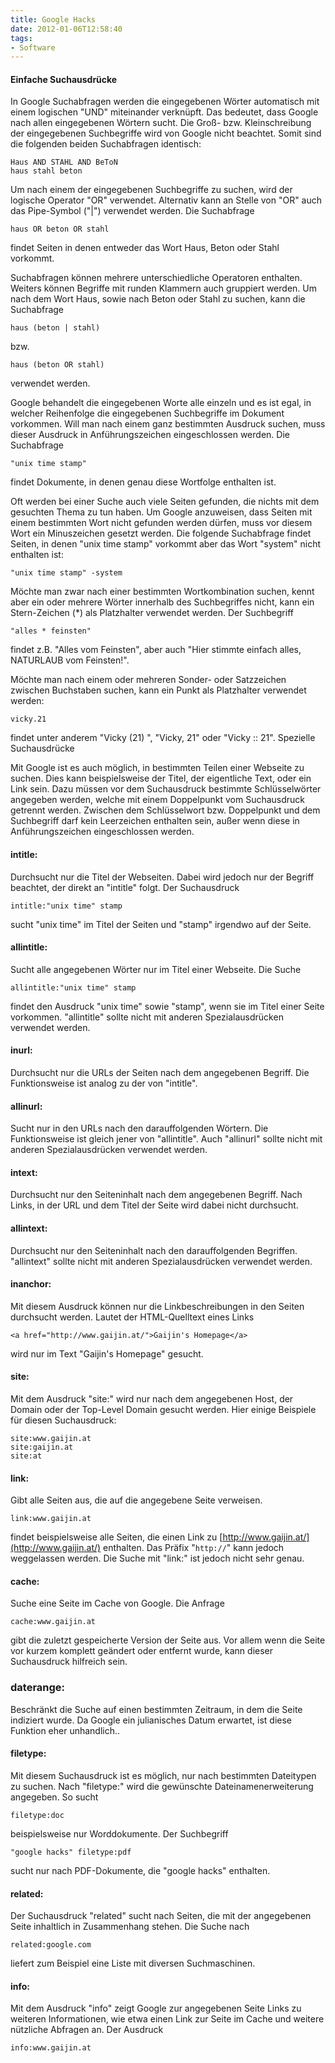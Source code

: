 ```yaml
---
title: Google Hacks
date: 2012-01-06T12:58:40
tags:
- Software
---
```


#### Einfache Suchausdrücke

In Google Suchabfragen werden die eingegebenen Wörter automatisch mit einem
logischen "UND" miteinander verknüpft. Das bedeutet, dass Google nach allen
eingegebenen Wörtern sucht. Die Groß- bzw. Kleinschreibung der eingegebenen
Suchbegriffe wird von Google nicht beachtet. Somit sind die folgenden
beiden Suchabfragen identisch:

    Haus AND STAHL AND BeToN
    haus stahl beton

Um nach einem der eingegebenen Suchbegriffe zu suchen, wird der logische
Operator "OR" verwendet. Alternativ kann an Stelle von "OR" auch das
Pipe-Symbol ("|") verwendet werden. Die Suchabfrage

    haus OR beton OR stahl

findet Seiten in denen entweder das Wort Haus, Beton oder Stahl vorkommt.

Suchabfragen können mehrere unterschiedliche Operatoren enthalten. Weiters
können Begriffe mit runden Klammern auch gruppiert werden. Um nach dem Wort
Haus, sowie nach Beton oder Stahl zu suchen, kann die Suchabfrage

    haus (beton | stahl)

bzw.

    haus (beton OR stahl)

verwendet werden.

Google behandelt die eingegebenen Worte alle einzeln und es ist egal, in
welcher Reihenfolge die eingegebenen Suchbegriffe im Dokument vorkommen.
Will man nach einem ganz bestimmten Ausdruck suchen, muss dieser Ausdruck
in Anführungszeichen eingeschlossen werden. Die Suchabfrage

    "unix time stamp"

findet Dokumente, in denen genau diese Wortfolge enthalten ist.

Oft werden bei einer Suche auch viele Seiten gefunden, die nichts mit dem
gesuchten Thema zu tun haben. Um Google anzuweisen, dass Seiten mit einem
bestimmten Wort nicht gefunden werden dürfen, muss vor diesem Wort ein
Minuszeichen gesetzt werden. Die folgende Suchabfrage findet Seiten, in
denen "unix time stamp" vorkommt aber das Wort "system" nicht enthalten
ist:

    "unix time stamp" -system

Möchte man zwar nach einer bestimmten Wortkombination suchen, kennt aber
ein oder mehrere Wörter innerhalb des Suchbegriffes nicht, kann ein
Stern-Zeichen (*) als Platzhalter verwendet werden. Der Suchbegriff

    "alles * feinsten"

findet z.B. "Alles vom Feinsten", aber auch "Hier stimmte einfach alles,
NATURLAUB vom Feinsten!".

Möchte man nach einem oder mehreren Sonder- oder Satzzeichen zwischen
Buchstaben suchen, kann ein Punkt als Platzhalter verwendet werden:

    vicky.21

findet unter anderem "Vicky (21) ", "Vicky, 21" oder "Vicky :: 21".
Spezielle Suchausdrücke

Mit Google ist es auch möglich, in bestimmten Teilen einer Webseite zu
suchen. Dies kann beispielsweise der Titel, der eigentliche Text, oder ein
Link sein. Dazu müssen vor dem Suchausdruck bestimmte Schlüsselwörter
angegeben werden, welche mit einem Doppelpunkt vom Suchausdruck getrennt
werden. Zwischen dem Schlüsselwort bzw. Doppelpunkt und dem Suchbegriff
darf kein Leerzeichen enthalten sein, außer wenn diese in Anführungszeichen
eingeschlossen werden.

#### intitle:

Durchsucht nur die Titel der Webseiten. Dabei wird jedoch nur der Begriff
beachtet, der direkt an "intitle" folgt. Der Suchausdruck

    intitle:"unix time" stamp

sucht "unix time" im Titel der Seiten und "stamp" irgendwo auf der Seite.

#### allintitle:

Sucht alle angegebenen Wörter nur im Titel einer Webseite. Die Suche

    allintitle:"unix time" stamp

findet den Ausdruck "unix time" sowie "stamp", wenn sie im Titel einer
Seite vorkommen. "allintitle" sollte nicht mit anderen Spezialausdrücken
verwendet werden.

#### inurl:

Durchsucht nur die URLs der Seiten nach dem angegebenen Begriff. Die
Funktionsweise ist analog zu der von "intitle".

#### allinurl:

Sucht nur in den URLs nach den darauffolgenden Wörtern. Die Funktionsweise
ist gleich jener von "allintitle". Auch "allinurl" sollte nicht mit anderen
Spezialausdrücken verwendet werden.

#### intext:

Durchsucht nur den Seiteninhalt nach dem angegebenen Begriff. Nach Links,
in der URL und dem Titel der Seite wird dabei nicht durchsucht.

#### allintext:

Durchsucht nur den Seiteninhalt nach den darauffolgenden Begriffen.
"allintext" sollte nicht mit anderen Spezialausdrücken verwendet werden.

#### inanchor:

Mit diesem Ausdruck können nur die Linkbeschreibungen in den Seiten
durchsucht werden. Lautet der HTML-Quelltext eines Links

    <a href="http://www.gaijin.at/">Gaijin's Homepage</a>

wird nur im Text "Gaijin's Homepage" gesucht.

#### site:

Mit dem Ausdruck "site:" wird nur nach dem angegebenen Host, der Domain
oder der Top-Level Domain gesucht werden. Hier einige Beispiele für diesen
Suchausdruck:

    site:www.gaijin.at
    site:gaijin.at
    site:at

#### link:

Gibt alle Seiten aus, die auf die angegebene Seite verweisen.

    link:www.gaijin.at

findet beispielsweise alle Seiten, die einen Link zu [http://www.gaijin.at/](http://www.gaijin.at/)
enthalten. Das Präfix "`http://`" kann jedoch weggelassen werden. Die Suche
mit "link:" ist jedoch nicht sehr genau.

#### cache:

Suche eine Seite im Cache von Google. Die Anfrage

    cache:www.gaijin.at

gibt die zuletzt gespeicherte Version der Seite aus. Vor allem wenn die
Seite vor kurzem komplett geändert oder entfernt wurde, kann dieser
Suchausdruck hilfreich sein.

### daterange:

Beschränkt die Suche auf einen bestimmten Zeitraum, in dem die Seite
indiziert wurde. Da Google ein julianisches Datum erwartet, ist diese
Funktion eher unhandlich..

#### filetype:

Mit diesem Suchausdruck ist es möglich, nur nach bestimmten Dateitypen zu
suchen. Nach "filetype:" wird die gewünschte Dateinamenerweiterung
angegeben. So sucht

    filetype:doc

beispielsweise nur Worddokumente. Der Suchbegriff

    "google hacks" filetype:pdf

sucht nur nach PDF-Dokumente, die "google hacks" enthalten.

#### related:

Der Suchausdruck "related" sucht nach Seiten, die mit der angegebenen Seite
inhaltlich in Zusammenhang stehen. Die Suche nach

    related:google.com

liefert zum Beispiel eine Liste mit diversen Suchmaschinen.

#### info:

Mit dem Ausdruck "info" zeigt Google zur angegebenen Seite Links zu
weiteren Informationen, wie etwa einen Link zur Seite im Cache und weitere
nützliche Abfragen an. Der Ausdruck

    info:www.gaijin.at
